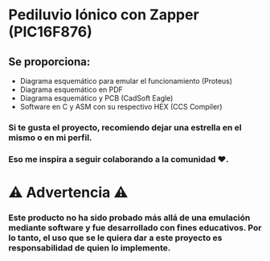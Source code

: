 # Pediluvio Iónico con Zapper (PIC16F876)

## Se proporciona:
* Diagrama esquemático para emular el funcionamiento (Proteus)
* Diagrama esquemático en PDF
* Diagrama esquemático y PCB (CadSoft Eagle)
* Software en C y ASM con su respectivo HEX (CCS Compiler)



### Si te gusta el proyecto, recomiendo dejar una estrella en el mismo o en mi perfil.
### Eso me inspira a seguir colaborando a la comunidad ❤.


# ⚠ Advertencia ⚠ 
### Este producto no ha sido probado más allá de una emulación mediante software y fue desarrollado con fines educativos. Por lo tanto, el uso que se le quiera dar a este proyecto es responsabilidad de quien lo implemente.
